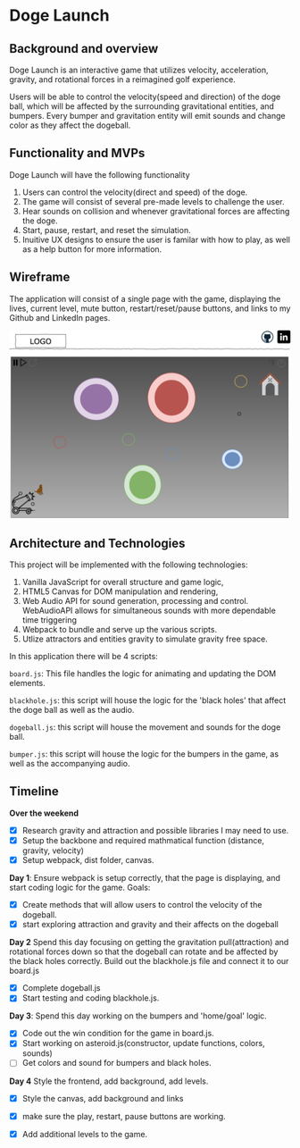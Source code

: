 # Doge Launch

## Background and overview
Doge Launch is an interactive game that utilizes velocity, acceleration, gravity, and rotational forces in a reimagined golf experience.  

Users will be able to control the velocity(speed and direction) of the doge ball, which will be affected by the surrounding gravitational entities, and bumpers.  Every bumper and gravitation entity will emit sounds and change color as they affect the dogeball.  

## Functionality and MVPs
Doge Launch will have the following functionality
1. Users can control the velocity(direct and speed) of the doge.
2. The game will consist of several pre-made levels to challenge the user.
3. Hear sounds on collision and whenever gravitational forces are affecting the doge.
4. Start, pause, restart, and reset the simulation.
5. Inuitive UX designs to ensure the user is familar with how to play, as well as a help button for more information.  

## Wireframe
The application will consist of a single page with the game, displaying the lives, current level, mute button, restart/reset/pause buttons, and links to my Github and LinkedIn pages.  

![wire-frame](assets/images/wireframe.png)


## Architecture and Technologies
This project will be implemented with the following technologies:

1. Vanilla JavaScript for overall structure and game logic,
2. HTML5 Canvas for DOM manipulation and rendering,
3. Web Audio API for sound generation, processing and control. WebAudioAPI allows for simultaneous sounds with more dependable time triggering
4. Webpack to bundle and serve up the various scripts.
5. Utlize attractors and entities gravity to simulate gravity free space. 

In this application there will be 4 scripts: 

``board.js``: This file handles the logic for animating and updating the DOM elements.

```blackhole.js```: this script will house the logic for the 'black holes' that affect the doge ball as well as the audio.

```dogeball.js```: this script will house the movement and sounds for the doge ball.

```bumper.js```: this script will house the logic for the bumpers in the game, as well as the accompanying audio.

## Timeline

**Over the weekend**
- [x] Research gravity and attraction and possible libraries I may need to use.
- [x] Setup the backbone and required mathmatical function (distance, gravity, velocity)
- [x] Setup webpack, dist folder, canvas.

**Day 1**: Ensure webpack is setup correctly, that the page is displaying, and start coding logic for the game.  Goals:
- [x] Create methods that will allow users to control the velocity of the dogeball.
- [x] start exploring attraction and gravity and their affects on the dogeball

**Day 2** Spend this day focusing on getting the gravitation pull(attraction) and rotational forces down so that the dogeball can rotate and be affected by the black holes correctly. Build out the blackhole.js file and connect it to our board.js
- [x] Complete dogeball.js
- [x] Start testing and coding blackhole.js.

**Day 3**: Spend this day working on the bumpers and 'home/goal' logic.  
- [x] Code out the win condition for the game in board.js.
- [x] Start working on asteroid.js(constructor, update functions, colors, sounds)
- [ ] Get colors and sound for bumpers and black holes. 

**Day 4** Style the frontend, add background, add levels.
- [x] Style the canvas, add background and links
- [x] make sure the play, restart, pause buttons are working.
- [x] Add additional levels to the game.

